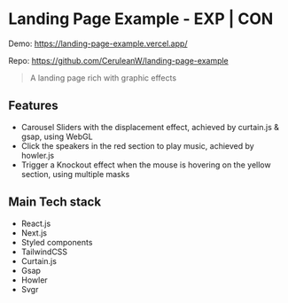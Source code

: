 # Landing Page Example - EXP | CON

Demo: https://landing-page-example.vercel.app/

Repo: https://github.com/CeruleanW/landing-page-example

> A landing page rich with graphic effects



## Features

- Carousel Sliders with the displacement effect, achieved by curtain.js & gsap, using WebGL
- Click the speakers in the red section to play music, achieved by howler.js
- Trigger a Knockout effect when the mouse is hovering on the yellow section, using multiple masks



## Main Tech stack

* React.js
* Next.js
* Styled components
* TailwindCSS
* Curtain.js
* Gsap
* Howler
* Svgr